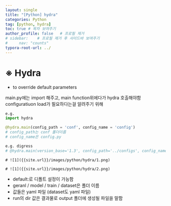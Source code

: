 ```yaml
---
layout: single
title: "[Python] hydra"
categories: Python
tag: [python, hydra]
toc: true # 목차 보여주기
author_profile: false   # 프로필 제거
# sidebar:    # 프로필 제거 후 사이드바 보여주기
#     nav: "counts"
typora-root-url: ../
---
```


# ※ Hydra
- to override default parameters

main.py에는 import 해주고, main function위에다가 hydra 호출해야함 configuratiuon load가 필요하다는걸 알려주기 위해

```py
e.g.
import hydra

@hydra.main(config_path = 'conf', config_name = 'config')
# config_path는 conf 폴더이름
# config_name은 config.py
```


```py
e.g. digress
# @hydra.main(version_base='1.3', config_path='../configs', config_name='config')
```

```
# ![1]({{site.url}}/images/python/hydra/1.png)

# ![1]({{site.url}}/images/python/hydra/2.png)
```

- default:로 디폴트 설정이 가능함
- geranl / model / train / dataset은 폴더 이름
- 값들은 yaml 파일 (dataset도 yaml 파일)
- run의 dir 값은 결과물로 output 폴더에 생성될 파일을 말함